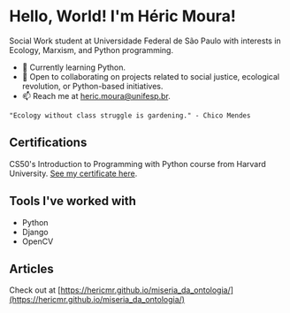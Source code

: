 # Hello, World!  I'm Héric Moura!
Social Work student at Universidade Federal de São Paulo with interests in Ecology, Marxism, and Python programming.

- 🌱 Currently learning Python.
- 👯 Open to collaborating on projects related to social justice, ecological revolution, or Python-based initiatives.
- 📫 Reach me at heric.moura@unifesp.br.

`"Ecology without class struggle is gardening." - Chico Mendes`

## Certifications
CS50's Introduction to Programming with Python course from Harvard University. 
[See my certificate here](https://cs50.harvard.edu/certificates/9537dc35-e94f-4415-b755-8ccbf17f4540).

## Tools I've worked with
- Python
- Django
- OpenCV
  
## Articles
Check out at [https://hericmr.github.io/miseria_da_ontologia/](https://hericmr.github.io/miseria_da_ontologia/)
